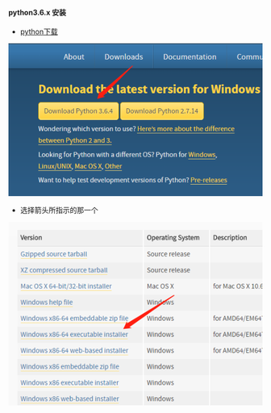 #### python3.6.x 安装
- [python下载](https://www.python.org/downloads/)

![](/assets/python3.6.png)

- 选择箭头所指示的那一个

![](/assets/downpython.png)